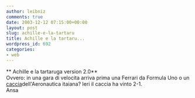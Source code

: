 ```yaml
---
author: leibniz
comments: true
date: 2003-12-12 07:15:00+00:00
layout: post
slug: achille-e-la-tartaru
title: Achille e la tartaru...
wordpress_id: 692
categories:
- web
---
```


   **   Achille e la tartaruga version 2.0**   
Ovvero: in una gara di velocita arriva prima una Ferrari da Formula Uno o un  [   caccia](http://www.ansa.it/fdg01/200312111530130364/200312111530130364.html)dell'Aeronautica itaiana? Ieri il caccia ha vinto 2-1.   
Ansa

